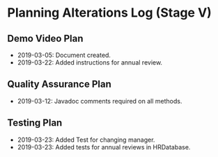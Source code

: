 # Planning Alterations Log (Stage V)
## Demo Video Plan
* 2019-03-05: Document created. 
* 2019-03-22: Added instructions for annual review. 
## Quality Assurance Plan
* 2019-03-12: Javadoc comments required on all methods.
## Testing Plan
* 2019-03-23: Added Test for changing manager.
* 2019-03-23: Added tests for annual reviews in HRDatabase. 